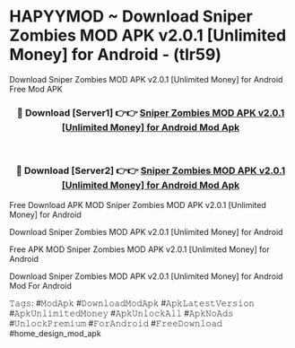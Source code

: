 # HAPYYMOD ~ Download Sniper Zombies MOD APK v2.0.1 [Unlimited Money] for Android - (tlr59)
Download Sniper Zombies MOD APK v2.0.1 [Unlimited Money] for Android Free Mod APK

<div align="center">
<h3>🔴 Download [Server1] 👉👉 <a href="https://apk-comot.site?title=Sniper_Zombies_MOD_APK_v2.0.1_[Unlimited_Money]_for_Android">Sniper Zombies MOD APK v2.0.1 [Unlimited Money] for Android Mod Apk</a></h3><br>

<h3>🔴 Download [Server2] 👉👉 <a href="https://apk-comot.site?title=Sniper_Zombies_MOD_APK_v2.0.1_[Unlimited_Money]_for_Android">Sniper Zombies MOD APK v2.0.1 [Unlimited Money] for Android Mod Apk</a></h3>
</div>


Free Download APK MOD Sniper Zombies MOD APK v2.0.1 [Unlimited Money] for Android

Download Sniper Zombies MOD APK v2.0.1 [Unlimited Money] for Android 

Free APK MOD Sniper Zombies MOD APK v2.0.1 [Unlimited Money] for Android 

Download Sniper Zombies MOD APK v2.0.1 [Unlimited Money] for Android Mod For Android

𝚃𝚊𝚐𝚜: #𝙼𝚘𝚍𝙰𝚙𝚔 #𝙳𝚘𝚠𝚗𝚕𝚘𝚊𝚍𝙼𝚘𝚍𝙰𝚙𝚔 #𝙰𝚙𝚔𝙻𝚊𝚝𝚎𝚜𝚝𝚅𝚎𝚛𝚜𝚒𝚘𝚗 #𝙰𝚙𝚔𝚄𝚗𝚕𝚒𝚖𝚒𝚝𝚎𝚍𝙼𝚘𝚗𝚎𝚢 #𝙰𝚙𝚔𝚄𝚗𝚕𝚘𝚌𝚔𝙰𝚕𝚕 #𝙰𝚙𝚔𝙽𝚘𝙰𝚍𝚜 #𝚄𝚗𝚕𝚘𝚌𝚔𝙿𝚛𝚎𝚖𝚒𝚞𝚖 #𝙵𝚘𝚛𝙰𝚗𝚍𝚛𝚘𝚒𝚍 #𝙵𝚛𝚎𝚎𝙳𝚘𝚠𝚗𝚕𝚘𝚊𝚍 #home_design_mod_apk